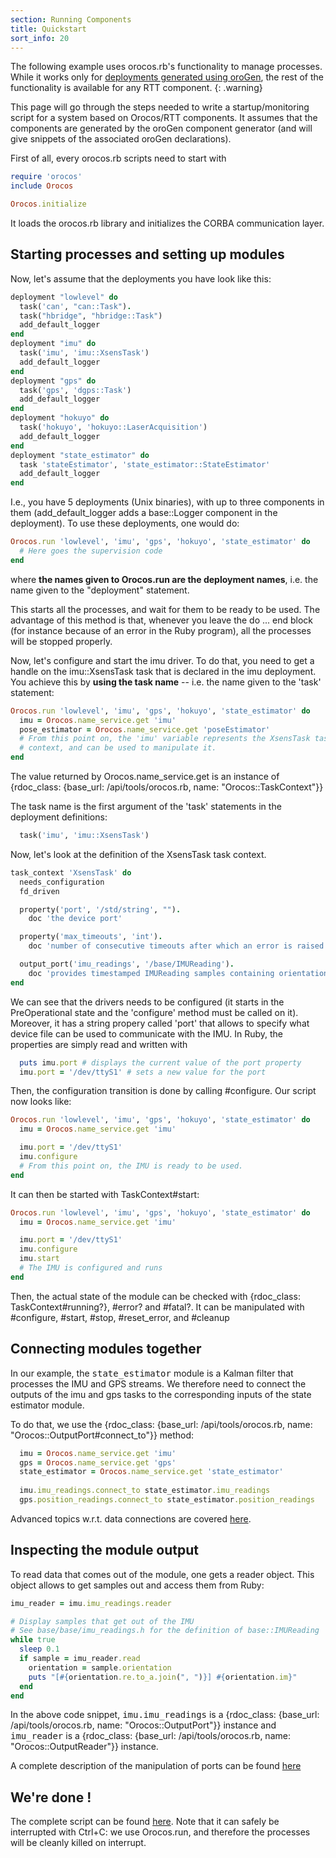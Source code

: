 ```yaml
---
section: Running Components
title: Quickstart
sort_info: 20
---
```


The following example uses orocos.rb's functionality to manage processes. While
it works only for [deployments generated using
oroGen](../orogen/deployment.html), the rest of the functionality is available
for any RTT component.
{: .warning}

This page will go through the steps needed to write a startup/monitoring script
for a system based on Orocos/RTT components. It assumes that the components are
generated by the oroGen component generator (and will give snippets of the
associated oroGen declarations).

First of all, every orocos.rb scripts need to start with

~~~ ruby
require 'orocos'
include Orocos

Orocos.initialize
~~~

It loads the orocos.rb library and initializes the CORBA communication layer.

Starting processes and setting up modules
-----------------------------------------
Now, let's assume that the deployments you have look like this:

~~~ ruby
deployment "lowlevel" do
  task('can', "can::Task").
  task("hbridge", "hbridge::Task")
  add_default_logger
end
deployment "imu" do
  task('imu', 'imu::XsensTask')
  add_default_logger
end
deployment "gps" do
  task('gps', 'dgps::Task')
  add_default_logger
end
deployment "hokuyo" do
  task('hokuyo', 'hokuyo::LaserAcquisition')
  add_default_logger
end
deployment "state_estimator" do
  task 'stateEstimator', 'state_estimator::StateEstimator'
  add_default_logger
end
~~~

I.e., you have 5 deployments (Unix binaries), with up to three components in
them (add_default_logger adds a base::Logger component in the deployment). To
use these deployments, one would do:

~~~ ruby
Orocos.run 'lowlevel', 'imu', 'gps', 'hokuyo', 'state_estimator' do
  # Here goes the supervision code
end
~~~

where **the names given to Orocos.run are the deployment names**, i.e. the name
given to the "deployment" statement.

This starts all the processes, and wait for them to be ready to be used. The
advantage of this method is that, whenever you leave the do ... end block (for
instance because of an error in the Ruby program), all the processes will be
stopped properly.

Now, let's configure and start the imu driver. To do that, you need to get a
handle on the imu::XsensTask task that is declared in the imu deployment. You
achieve this by **using the task name** -- i.e. the name given to the 'task'
statement:

~~~ ruby
Orocos.run 'lowlevel', 'imu', 'gps', 'hokuyo', 'state_estimator' do
  imu = Orocos.name_service.get 'imu'
  pose_estimator = Orocos.name_service.get 'poseEstimator'
  # From this point on, the 'imu' variable represents the XsensTask task
  # context, and can be used to manipulate it.
end
~~~

The value returned by Orocos.name_service.get is an instance of {rdoc_class: {base_url:
/api/tools/orocos.rb, name: "Orocos::TaskContext"}}

The task name is the first argument of the 'task' statements in the deployment
definitions:

~~~ ruby
  task('imu', 'imu::XsensTask')
~~~

Now, let's look at the definition of the XsensTask task context.

~~~ ruby
task_context 'XsensTask' do
  needs_configuration
  fd_driven

  property('port', '/std/string', "").
    doc 'the device port'

  property('max_timeouts', 'int').
    doc 'number of consecutive timeouts after which an error is raised'

  output_port('imu_readings', '/base/IMUReading').
    doc 'provides timestamped IMUReading samples containing orientation and calibrated sensor values.'
end
~~~

We can see that the drivers needs to be configured (it starts in the
PreOperational state and the 'configure' method must be called on it). Moreover,
it has a string propery called 'port' that allows to specify what device file
can be used to communicate with the IMU. In Ruby, the properties are simply
read and written with

~~~ ruby
  puts imu.port # displays the current value of the port property
  imu.port = '/dev/ttyS1' # sets a new value for the port
~~~

Then, the configuration transition is done by calling #configure. Our script now
looks like:

~~~ ruby
Orocos.run 'lowlevel', 'imu', 'gps', 'hokuyo', 'state_estimator' do
  imu = Orocos.name_service.get 'imu'

  imu.port = '/dev/ttyS1'
  imu.configure
  # From this point on, the IMU is ready to be used.
end
~~~

It can then be started with TaskContext#start:

~~~ ruby
Orocos.run 'lowlevel', 'imu', 'gps', 'hokuyo', 'state_estimator' do
  imu = Orocos.name_service.get 'imu'

  imu.port = '/dev/ttyS1'
  imu.configure
  imu.start
  # The IMU is configured and runs
end
~~~

Then, the actual state of the module can be checked with {rdoc\_class:
TaskContext#running?}, #error? and #fatal?. It can be manipulated with #configure, #start, #stop, #reset\_error, and #cleanup

Connecting modules together
---------------------------

In our example, the <tt>state_estimator</tt> module is a Kalman filter that
processes the IMU and GPS streams. We therefore need to connect the outputs of
the imu and gps tasks to the corresponding inputs of the state estimator module.

To do that, we use the {rdoc_class: {base_url: /api/tools/orocos.rb, name:
"Orocos::OutputPort#connect_to"}} method:

~~~ ruby
  imu = Orocos.name_service.get 'imu'
  gps = Orocos.name_service.get 'gps'
  state_estimator = Orocos.name_service.get 'state_estimator'
  
  imu.imu_readings.connect_to state_estimator.imu_readings
  gps.position_readings.connect_to state_estimator.position_readings
~~~

Advanced topics w.r.t. data connections are covered [here](ports.html).

Inspecting the module output
----------------------------

To read data that comes out of the module, one gets a reader object. This object
allows to get samples out and access them from Ruby:

~~~ ruby
imu_reader = imu.imu_readings.reader

# Display samples that get out of the IMU
# See base/base/imu_readings.h for the definition of base::IMUReading
while true
  sleep 0.1
  if sample = imu_reader.read
    orientation = sample.orientation
    puts "[#{orientation.re.to_a.join(", ")}] #{orientation.im}"
  end
end
~~~

In the above code snippet, <tt>imu.imu_readings</tt> is a {rdoc_class:
{base_url: /api/tools/orocos.rb, name: "Orocos::OutputPort"}} instance and
<tt>imu_reader</tt> is a {rdoc_class: {base_url: /api/tools/orocos.rb, name:
"Orocos::OutputReader"}}
instance.

A complete description of the manipulation of ports can be found
[here](ports.html)

We're done !
------------
The complete script can be found [here](imu.rb). Note that it can safely be
interrupted with Ctrl+C: we use Orocos.run, and therefore the processes will be
cleanly killed on interrupt.

